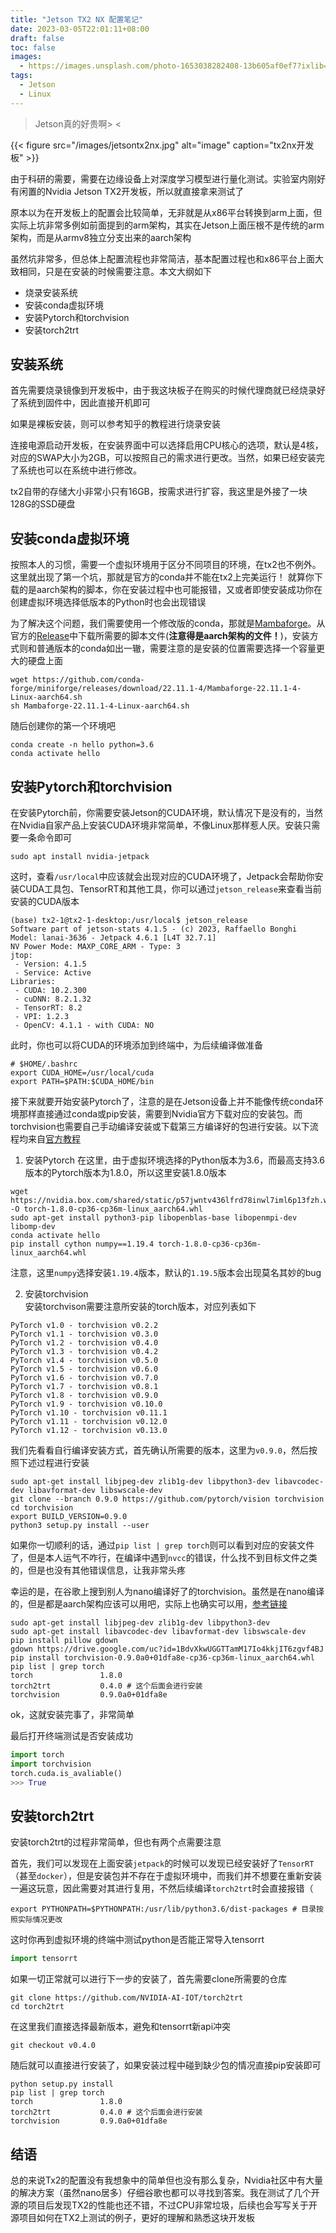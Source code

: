 ```yaml
---
title: "Jetson TX2 NX 配置笔记"
date: 2023-03-05T22:01:11+08:00
draft: false
toc: false
images:
  - https://images.unsplash.com/photo-1653038282408-13b605af0ef7?ixlib=rb-4.0.3&ixid=MnwxMjA3fDB8MHxwaG90by1wYWdlfHx8fGVufDB8fHx8&auto=format&fit=crop&w=774&q=80
tags: 
  - Jetson
  - Linux
---
```

> Jetson真的好贵啊> <

{{< figure src="/images/jetsontx2nx.jpg" alt="image" caption="tx2nx开发板" >}}

<!-- 原由 -->
由于科研的需要，需要在边缘设备上对深度学习模型进行量化测试。实验室内刚好有闲置的Nvidia Jetson TX2开发板，所以就直接拿来测试了

原本以为在开发板上的配置会比较简单，无非就是从x86平台转换到arm上面，但实际上坑非常多例如前面提到的arm架构，其实在Jetson上面压根不是传统的arm架构，而是从armv8独立分支出来的aarch架构

虽然坑非常多，但总体上配置流程也非常简洁，基本配置过程也和x86平台上面大致相同，只是在安装的时候需要注意。本文大纲如下
- 烧录安装系统
- 安装conda虚拟环境
- 安装Pytorch和torchvision
- 安装torch2trt

<!-- 内容 -->
## 安装系统

首先需要烧录镜像到开发板中，由于我这块板子在购买的时候代理商就已经烧录好了系统到固件中，因此直接开机即可

如果是裸板安装，则可以参考知乎的教程进行烧录安装

连接电源启动开发板，在安装界面中可以选择启用CPU核心的选项，默认是4核，对应的SWAP大小为2GB，可以按照自己的需求进行更改。当然，如果已经安装完了系统也可以在系统中进行修改。

tx2自带的存储大小非常小只有16GB，按需求进行扩容，我这里是外接了一块128G的SSD硬盘

## 安装conda虚拟环境

按照本人的习惯，需要一个虚拟环境用于区分不同项目的环境，在tx2也不例外。这里就出现了第一个坑，那就是官方的conda并不能在tx2上完美运行！
就算你下载的是aarch架构的脚本，你在安装过程中也可能报错，又或者即使安装成功你在创建虚拟环境选择低版本的Python时也会出现错误

为了解决这个问题，我们需要使用一个修改版的conda，那就是[Mambaforge](https://github.com/conda-forge/miniforge)。从官方的[Release](https://github.com/conda-forge/miniforge/releases)中下载所需要的脚本文件(**注意得是aarch架构的文件！**)，安装方式则和普通版本的conda如出一辙，需要注意的是安装的位置需要选择一个容量更大的硬盘上面

```shell
wget https://github.com/conda-forge/miniforge/releases/download/22.11.1-4/Mambaforge-22.11.1-4-Linux-aarch64.sh
sh Mambaforge-22.11.1-4-Linux-aarch64.sh
```

随后创建你的第一个环境吧

```shell
conda create -n hello python=3.6
conda activate hello
```

## 安装Pytorch和torchvision

在安装Pytorch前，你需要安装Jetson的CUDA环境，默认情况下是没有的，当然在Nvidia自家产品上安装CUDA环境非常简单，不像Linux那样惹人厌。安装只需要一条命令即可
```shell
sudo apt install nvidia-jetpack
```
这时，查看`/usr/local`中应该就会出现对应的CUDA环境了，Jetpack会帮助你安装CUDA工具包、TensorRT和其他工具，你可以通过`jetson_release`来查看当前安装的CUDA版本
```shell
(base) tx2-1@tx2-1-desktop:/usr/local$ jetson_release
Software part of jetson-stats 4.1.5 - (c) 2023, Raffaello Bonghi
Model: lanai-3636 - Jetpack 4.6.1 [L4T 32.7.1]
NV Power Mode: MAXP_CORE_ARM - Type: 3
jtop:
 - Version: 4.1.5
 - Service: Active
Libraries:
 - CUDA: 10.2.300
 - cuDNN: 8.2.1.32
 - TensorRT: 8.2
 - VPI: 1.2.3
 - OpenCV: 4.1.1 - with CUDA: NO
```
此时，你也可以将CUDA的环境添加到终端中，为后续编译做准备
```shell
# $HOME/.bashrc
export CUDA_HOME=/usr/local/cuda
export PATH=$PATH:$CUDA_HOME/bin
```

接下来就要开始安装Pytorch了，注意的是在Jetson设备上并不能像传统conda环境那样直接通过conda或pip安装，需要到Nvidia官方下载对应的安装包。而torchvision也需要自己手动编译安装或下载第三方编译好的包进行安装。以下流程均来自[官方教程](https://forums.developer.nvidia.com/t/pytorch-for-jetson/72048)

1. 安装Pytorch
在这里，由于虚拟环境选择的Python版本为3.6，而最高支持3.6版本的Pytorch版本为1.8.0，所以这里安装1.8.0版本
```shell
wget https://nvidia.box.com/shared/static/p57jwntv436lfrd78inwl7iml6p13fzh.whl -O torch-1.8.0-cp36-cp36m-linux_aarch64.whl
sudo apt-get install python3-pip libopenblas-base libopenmpi-dev libomp-dev
conda activate hello
pip install cython numpy==1.19.4 torch-1.8.0-cp36-cp36m-linux_aarch64.whl
```
注意，这里`numpy`选择安装`1.19.4`版本，默认的`1.19.5`版本会出现莫名其妙的bug

2. 安装torchvision  
安装torchvison需要注意所安装的torch版本，对应列表如下
```
PyTorch v1.0 - torchvision v0.2.2
PyTorch v1.1 - torchvision v0.3.0
PyTorch v1.2 - torchvision v0.4.0
PyTorch v1.3 - torchvision v0.4.2
PyTorch v1.4 - torchvision v0.5.0
PyTorch v1.5 - torchvision v0.6.0
PyTorch v1.6 - torchvision v0.7.0
PyTorch v1.7 - torchvision v0.8.1
PyTorch v1.8 - torchvision v0.9.0
PyTorch v1.9 - torchvision v0.10.0
PyTorch v1.10 - torchvision v0.11.1
PyTorch v1.11 - torchvision v0.12.0
PyTorch v1.12 - torchvision v0.13.0
```
我们先看看自行编译安装方式，首先确认所需要的版本，这里为`v0.9.0`，然后按照下述过程进行安装
```shell
sudo apt-get install libjpeg-dev zlib1g-dev libpython3-dev libavcodec-dev libavformat-dev libswscale-dev
git clone --branch 0.9.0 https://github.com/pytorch/vision torchvision
cd torchvision
export BUILD_VERSION=0.9.0
python3 setup.py install --user
```
如果你一切顺利的话，通过`pip list | grep torch`则可以看到对应的安装文件了，但是本人运气不咋行，在编译中遇到`nvcc`的错误，什么找不到目标文件之类的，但是也没有其他错误信息，让我非常头疼

幸运的是，在谷歌上搜到别人为nano编译好了的torchvision。虽然是在nano编译的，但是都是aarch架构应该可以用吧，实际上也确实可以用，[参考链接](https://qengineering.eu/install-pytorch-on-jetson-nano.html)

```shell
sudo apt-get install libjpeg-dev zlib1g-dev libpython3-dev
sudo apt-get install libavcodec-dev libavformat-dev libswscale-dev
pip install pillow gdown
gdown https://drive.google.com/uc?id=1BdvXkwUGGTTamM17Io4kkjIT6zgvf4BJ
pip install torchvision-0.9.0a0+01dfa8e-cp36-cp36m-linux_aarch64.whl
pip list | grep torch
torch               1.8.0
torch2trt           0.4.0 # 这个后面会进行安装
torchvision         0.9.0a0+01dfa8e
```
ok，这就安装完事了，非常简单

最后打开终端测试是否安装成功
```python
import torch
import torchvision
torch.cuda.is_avaliable()
>>> True
```

## 安装torch2trt

安装torch2trt的过程非常简单，但也有两个点需要注意

首先，我们可以发现在上面安装`jetpack`的时候可以发现已经安装好了`TensorRT`（甚至`docker`），但是安装包并不存在于虚拟环境中，而我们并不想要在重新安装一遍这玩意，因此需要对其进行复用，不然后续编译`torch2trt`时会直接报错（

```shell
export PYTHONPATH=$PYTHONPATH:/usr/lib/python3.6/dist-packages # 目录按照实际情况更改
```
这时你再到虚拟环境的终端中测试python是否能正常导入tensorrt
```python
import tensorrt
```
如果一切正常就可以进行下一步的安装了，首先需要clone所需要的仓库

```shell
git clone https://github.com/NVIDIA-AI-IOT/torch2trt
cd torch2trt
```

在这里我们直接选择最新版本，避免和tensorrt新api冲突

```shell
git checkout v0.4.0
```

随后就可以直接进行安装了，如果安装过程中碰到缺少包的情况直接pip安装即可
```shell
python setup.py install
pip list | grep torch
torch               1.8.0
torch2trt           0.4.0 # 这个后面会进行安装
torchvision         0.9.0a0+01dfa8e
```

<!-- 结尾 -->
## 结语

总的来说Tx2的配置没有我想象中的简单但也没有那么复杂，Nvidia社区中有大量的解决方案（虽然nano居多）仔细谷歌也都可以寻找到答案。我在测试了几个开源的项目后发现TX2的性能也还不错，不过CPU非常垃圾，后续也会写写关于开源项目如何在TX2上测试的例子，更好的理解和熟悉这块开发板




















